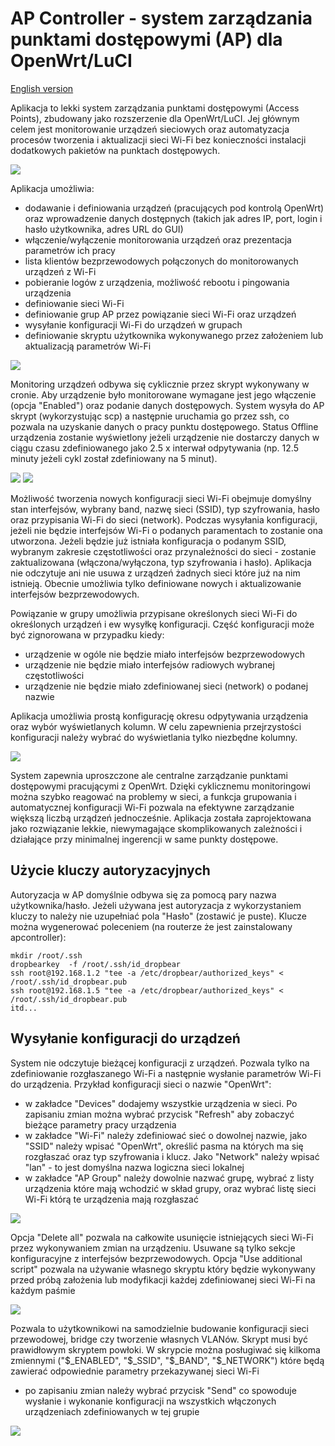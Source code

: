 # AP Controller - system zarządzania punktami dostępowymi (AP) dla OpenWrt/LuCI
 
[English version](README.md)
 
Aplikacja to lekki system zarządzania punktami dostępowymi (Access Points), zbudowany jako rozszerzenie dla OpenWrt/LuCI. Jej głównym celem jest monitorowanie urządzeń sieciowych oraz automatyzacja procesów tworzenia i aktualizacji sieci Wi-Fi bez konieczności instalacji dodatkowych pakietów na punktach dostępowych.
 
<img src="https://raw.githubusercontent.com/obsy/apcontroller/refs/heads/main/img/tab-devices.png">
 
Aplikacja umożliwia:
- dodawanie i definiowania urządzeń (pracujących pod kontrolą OpenWrt) oraz wprowadzenie danych dostępnych (takich jak adres IP, port, login i hasło użytkownika, adres URL do GUI)
- włączenie/wyłączenie monitorowania urządzeń oraz prezentacja parametrów ich pracy
- lista klientów bezprzewodowych połączonych do monitorowanych urządzeń z Wi-Fi
- pobieranie logów z urządzenia, możliwość rebootu i pingowania urządzenia
- definiowanie sieci Wi-Fi
- definiowanie grup AP przez powiązanie sieci Wi-Fi oraz urządzeń
- wysyłanie konfiguracji Wi-Fi do urządzeń w grupach
- definiowanie skryptu użytkownika wykonywanego przez założeniem lub aktualizacją parametrów Wi-Fi
 
<img src="https://raw.githubusercontent.com/obsy/apcontroller/refs/heads/main/img/tab-devices-edit.png">
 
Monitoring urządzeń odbywa się cyklicznie przez skrypt wykonywany w cronie. Aby urządzenie było monitorowane wymagane jest jego włączenie (opcja "Enabled") oraz podanie danych dostępowych. System wysyła do AP skrypt (wykorzystując scp) a następnie uruchamia go przez ssh, co pozwala na uzyskanie danych o pracy punktu dostępowego. Status Offline urządzenia zostanie wyświetlony jeżeli urządzenie nie dostarczy danych w ciągu czasu zdefiniowanego jako 2.5 x interwał odpytywania (np. 12.5 minuty jeżeli cykl został zdefiniowany na 5 minut).
 
<img src="https://raw.githubusercontent.com/obsy/apcontroller/refs/heads/main/img/tab-wifi.png">
 
<img src="https://raw.githubusercontent.com/obsy/apcontroller/refs/heads/main/img/tab-wifi-edit.png">
 
Możliwość tworzenia nowych konfiguracji sieci Wi-Fi obejmuje domyślny stan interfejsów, wybrany band, nazwę sieci (SSID), typ szyfrowania, hasło oraz przypisania Wi-Fi do sieci (network). Podczas wysyłania konfiguracji, jeżeli nie będzie interfejsów Wi-Fi o podanych paramentach to zostanie ona utworzona. Jeżeli będzie już istniała konfiguracja o podanym SSID, wybranym zakresie częstotliwości oraz przynależności do sieci - zostanie zaktualizowana (włączona/wyłączona, typ szyfrowania i hasło).
Aplikacja nie odczytuje ani nie usuwa z urządzeń żadnych sieci które już na nim istnieją. Obecnie umożliwia tylko definiowane nowych i aktualizowanie interfejsów bezprzewodowych.
 
Powiązanie w grupy umożliwia przypisane określonych sieci Wi-Fi do określonych urządzeń i ew wysyłkę konfiguracji. Część konfiguracji może być zignorowana w przypadku kiedy:
- urządzenie w ogóle nie będzie miało interfejsów bezprzewodowych
- urządzenie nie będzie miało interfejsów radiowych wybranej częstotliwości
- urządzenie nie będzie miało zdefiniowanej sieci (network) o podanej nazwie
 
Aplikacja umożliwia prostą konfigurację okresu odpytywania urządzenia oraz wybór wyświetlanych kolumn. W celu zapewnienia przejrzystości konfiguracji należy wybrać do wyświetlania tylko niezbędne kolumny.
 
<img src="https://raw.githubusercontent.com/obsy/apcontroller/refs/heads/main/img/tab-settings.png">
 
System zapewnia uproszczone ale centralne zarządzanie punktami dostępowymi pracującymi z OpenWrt. Dzięki cyklicznemu monitoringowi można szybko reagować na problemy w sieci, a funkcja grupowania i automatycznej konfiguracji Wi-Fi pozwala na efektywne zarządzanie większą liczbą urządzeń jednocześnie. Aplikacja została zaprojektowana jako rozwiązanie lekkie, niewymagające skomplikowanych zależności i działające przy minimalnej ingerencji w same punkty dostępowe.

## Użycie kluczy autoryzacyjnych

Autoryzacja w AP domyślnie odbywa się za pomocą pary nazwa użytkownika/hasło. Jeżeli używana jest autoryzacja z wykorzystaniem kluczy to należy nie uzupełniać pola "Hasło" (zostawić je puste). Klucze można wygenerować poleceniem (na routerze że jest zainstalowany apcontroller):
```
mkdir /root/.ssh
dropbearkey  -f /root/.ssh/id_dropbear
ssh root@192.168.1.2 "tee -a /etc/dropbear/authorized_keys" < /root/.ssh/id_dropbear.pub
ssh root@192.168.1.5 "tee -a /etc/dropbear/authorized_keys" < /root/.ssh/id_dropbear.pub
itd...
```
## Wysyłanie konfiguracji do urządzeń
System nie odczytuje bieżącej konfiguracji z urządzeń. Pozwala tylko na zdefiniowanie rozgłaszanego Wi-Fi a następnie wysłanie parametrów Wi-Fi do urządzenia. Przykład konfiguracji sieci o nazwie "OpenWrt":
- w zakładce "Devices" dodajemy wszystkie urządzenia w sieci. Po zapisaniu zmian można wybrać przycisk "Refresh" aby zobaczyć bieżące parametry pracy urządzenia
- w zakładce "Wi-Fi" należy zdefiniować sieć o dowolnej nazwie, jako "SSID" należy wpisać "OpenWrt", określić pasma na których ma się rozgłaszać oraz typ szyfrowania i klucz. Jako "Network" należy wpisać "lan" - to jest domyślna nazwa logiczna sieci lokalnej 
- w zakładce "AP Group" należy dowolnie nazwać grupę, wybrać z listy urządzenia które mają wchodzić w skład grupy, oraz wybrać listę sieci Wi-Fi którą te urządzenia mają rozgłaszać
 
<img src="https://raw.githubusercontent.com/obsy/apcontroller/refs/heads/main/img/tab-apgroup-edit.png">
 
Opcja "Delete all" pozwala na całkowite usunięcie istniejących sieci Wi-Fi przez wykonywaniem zmian na urządzeniu. Usuwane są tylko sekcje konfiguracyjne z interfejsów bezprzewodowych.
Opcja "Use additional script" pozwala na używanie własnego skryptu który będzie wykonywany przed próbą założenia lub modyfikacji każdej zdefiniowanej sieci Wi-Fi na każdym paśmie
 
<img src="https://raw.githubusercontent.com/obsy/apcontroller/refs/heads/main/img/tab-additionalscript.png">
 
Pozwala to użytkownikowi na samodzielnie budowanie konfiguracji sieci przewodowej, bridge czy tworzenie własnych VLANów. Skrypt musi być prawidłowym skryptem powłoki. W skrypcie można posługiwać się kilkoma zmiennymi ("$_ENABLED", "$_SSID", "$_BAND", "$_NETWORK") które będą zawierać odpowiednie parametry przekazywanej sieci Wi-Fi
- po zapisaniu zmian należy wybrać przycisk "Send" co spowoduje wysłanie i wykonanie konfiguracji na wszystkich włączonych urządzeniach zdefiniowanych w tej grupie
 
<img src="https://raw.githubusercontent.com/obsy/apcontroller/refs/heads/main/img/tab-apgroup.png">
 
